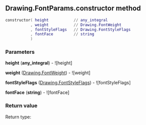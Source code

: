 ## Drawing.FontParams.constructor method


```lua
constructor( height           // any_integral
           , weight           // Drawing.FontWeight
           , fontStyleFlags   // Drawing.FontStyleFlags
           , fontFace         // string
           )
```


### Parameters

**height** (**any_integral**) - ![height]

**weight** ([Drawing.FontWeight](../../Drawing/FontWeight.md)) - ![weight]

**fontStyleFlags** ([Drawing.FontStyleFlags](../../Drawing/FontStyleFlags.md)) - ![fontStyleFlags]

**fontFace** (**string**) - ![fontFace]

### Return value

Return type: 

